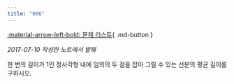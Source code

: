 ```yaml
---
title: "006"
---
```


[:material-arrow-left-bold: 문제 리스트](../index.md){ .md-button }

*2017-07-10 작성한 노트에서 발췌*

한 변의 길이가 1인 정사각형 내에 임의의 두 점을 잡아 그릴 수 있는 선분의 평균 길이를 구하시오.